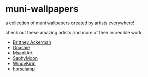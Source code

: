 # muni-wallpapers

a collection of muni wallpapers created by artists everywhere!

check out these amazing artists and more of their incredible work:

- [Brittney Ackerman](https://bsky.app/profile/lbrcloud.bsky.social)
- [Gnashie](https://bsky.app/profile/gnashie.bsky.social)
- [MsaniiArt](https://bsky.app/profile/msaniiart.bsky.social)
- [SaphyMoon](https://bsky.app/profile/saphymoon.com)
- [WindyKirin](https://bsky.app/profile/windykirin.bsky.social)
- [horselamp](https://derpibooru.org/tags/artist-colon-horselamp)
